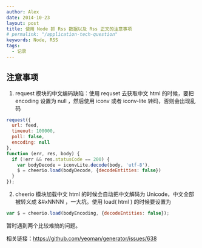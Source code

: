 ```yaml
---
author: Alex
date: 2014-10-23
layout: post
title: 使用 Node 抓 Rss 数据以及 Rss 正文的注意事项
# permalink: "/application-tech-question"
keywords: Node, RSS
tags:
  - 记录
---
```


## 注意事项

1. request 模块的中文编码缺陷：使用 requset 去获取中文 html 的时候，要把 encoding 设置为 null ，然后使用 iconv 或者 iconv-lite 转码，否则会出现乱码

```js
request({
  url: feed,
  timeout: 100000,
  poll: false,
  encoding: null
},
function (err, res, body) {
  if (!err && res.statusCode == 200) {
    var bodyDecode = iconvLite.decode(body, 'utf-8'),
    $ = cheerio.load(bodyDecode, {decodeEntities: false})
  }
});
```

2. cheerio 模块加载中文 html 的时候会自动把中文解码为 Unicode，中文全部被转义成 &#xNNNN ，一大坑。使用 load( html ) 的时候要设置为

```js
var $ = cheerio.load(bodyEncoding, {decodeEntities: false});
```

暂时遇到两个比较难搞的问题。

相关链接：https://github.com/yeoman/generator/issues/638